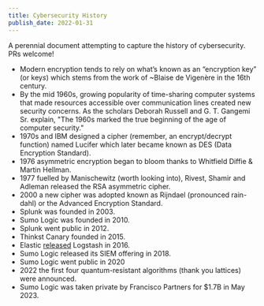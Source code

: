 ```yaml
---
title: Cybersecurity History
publish_date: 2022-01-31
---
```


A perennial document attempting to capture the history of cybersecurity. PRs welcome!

- Modern encryption tends to rely on what’s known as an “encryption key” (or key*s*) which stems from the work of ~Blaise de Vigenère in the 16th century.
- By the mid 1960s, growing popularity of time-sharing computer systems that made resources accessible over communication lines created new security concerns. As the scholars Deborah Russell and G. T. Gangemi Sr. explain, "The 1960s marked the true beginning of the age of computer security." 
- 1970s and IBM designed a cipher (remember, an encrypt/decrypt function) named Lucifer which later became known as DES (Data Encryption Standard).
- 1976 asymmetric encryption began to bloom thanks to Whitfield Diffie & Martin Hellman.
- 1977 fuelled by Manischewitz (worth looking into), Rivest, Shamir and Adleman released the RSA asymmetric cipher.
- 2000 a new cipher was adopted known as Rijndael (pronounced rain-dahl) or the Advanced Encryption Standard.
- Splunk was founded in 2003.
- Sumo Logic was founded in 2010. 
- Splunk went public in 2012.  
- Thinkst Canary founded in 2015.
- Elastic [released](https://www.elastic.co/about/history-of-elasticsearch) Logstash in 2016.
- Sumo Logic released its SIEM offering in 2018.
- Sumo Logic went public in 2020
- 2022 the first four quantum-resistant algorithms (thank you lattices) were announced.
- Sumo Logic was taken private by Francisco Partners for $1.7B in May 2023.  
